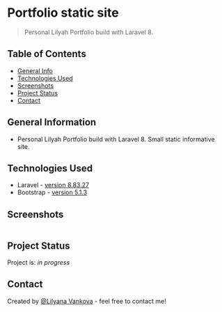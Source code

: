 # Portfolio static site
> Personal Lilyah Portfolio build with Laravel 8.


## Table of Contents
* [General Info](#general-information)
* [Technologies Used](#technologies-used)
* [Screenshots](#screenshots)
* [Project Status](#project-status)
* [Contact](#contact)
<!-- * [License](#license) -->


## General Information
- Personal Lilyah Portfolio build with Laravel 8. Small static informative site.

## Technologies Used
- Laravel - [version 8.83.27](https://laravel.com/docs/8.x)
- Bootstrap - [version 5.1.3](https://getbootstrap.com/docs/5.3/getting-started/introduction/)


## Screenshots
![]()


## Project Status
Project is: _in progress_


## Contact
Created by [@Lilyana Vankova](https://github.com/Lilyah) - feel free to contact me!


<!-- Optional -->
<!-- ## License -->
<!-- This project is open source and available under the [... License](). -->

<!-- You don't have to include all sections - just the one's relevant to your project -->